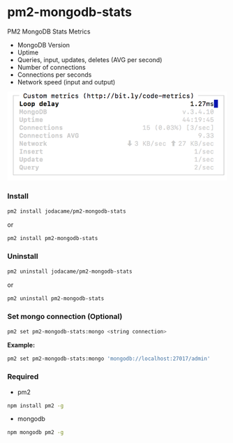 # pm2-mongodb-stats

PM2 MongoDB Stats Metrics

* MongoDB Version
* Uptime
* Queries, input, updates, deletes (AVG per second)
* Number of connections
* Connections per seconds
* Network speed (input and output)

![Screenshot](https://raw.githubusercontent.com/jodacame/pm2-mongodb-stats/master/capture.png)


### Install

```bash
pm2 install jodacame/pm2-mongodb-stats
```

or

```bash
pm2 install pm2-mongodb-stats
```

### Uninstall

```bash
pm2 uninstall jodacame/pm2-mongodb-stats
```

or

```bash
pm2 uninstall pm2-mongodb-stats
```

### Set mongo connection (Optional)
```bash
pm2 set pm2-mongodb-stats:mongo <string connection>
```

**Example:**

```bash
pm2 set pm2-mongodb-stats:mongo 'mongodb://localhost:27017/admin'
```

### Required

* pm2
```bash
npm install pm2 -g
```
* mongodb
```bash
npm mongodb pm2 -g
```
